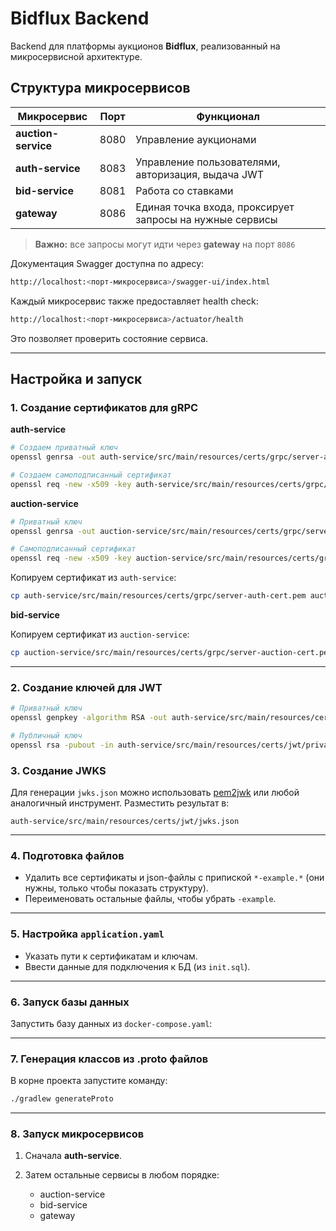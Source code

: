 # Bidflux Backend

Backend для платформы аукционов **Bidflux**, реализованный на микросервисной архитектуре.

## Структура микросервисов

| Микросервис         | Порт | Функционал                                               |
| ------------------- | ---- | -------------------------------------------------------- |
| **auction-service** | 8080 | Управление аукционами                                    |
| **auth-service**    | 8083 | Управление пользователями, авторизация, выдача JWT       |
| **bid-service**     | 8081 | Работа со ставками                                       |
| **gateway**         | 8086 | Единая точка входа, проксирует запросы на нужные сервисы |

> **Важно:** все запросы могут идти через **gateway** на порт `8086`

Документация Swagger доступна по адресу:

```bash 
http://localhost:<порт-микросервиса>/swagger-ui/index.html
```

Каждый микросервис также предоставляет health check:

```bash 
http://localhost:<порт-микросервиса>/actuator/health
````

Это позволяет проверить состояние сервиса.

---

## Настройка и запуск

### 1. Создание сертификатов для gRPC

**auth-service**

```bash
# Создаем приватный ключ
openssl genrsa -out auth-service/src/main/resources/certs/grpc/server-auth-key.pem 2048

# Создаем самоподписанный сертификат
openssl req -new -x509 -key auth-service/src/main/resources/certs/grpc/server-auth-key.pem -out auth-service/src/main/resources/certs/grpc/server-auth-cert.pem -days 365
```

**auction-service**

```bash
# Приватный ключ
openssl genrsa -out auction-service/src/main/resources/certs/grpc/server-auction-key.pem 2048

# Самоподписанный сертификат
openssl req -new -x509 -key auction-service/src/main/resources/certs/grpc/server-auction-key.pem -out auction-service/src/main/resources/certs/grpc/server-auction-cert.pem -days 365
```

Копируем сертификат из `auth-service`:
```bash
cp auth-service/src/main/resources/certs/grpc/server-auth-cert.pem auction-service/src/main/resources/certs/grpc/
```

**bid-service**

Копируем сертификат из `auction-service`:

```bash
cp auction-service/src/main/resources/certs/grpc/server-auction-cert.pem bid-service/src/main/resources/certs/grpc/
```

---

### 2. Создание ключей для JWT

```bash
# Приватный ключ
openssl genpkey -algorithm RSA -out auth-service/src/main/resources/certs/jwt/private_jwt_key.pem -pkeyopt rsa_keygen_bits:2048

# Публичный ключ
openssl rsa -pubout -in auth-service/src/main/resources/certs/jwt/private_jwt_key.pem -out auth-service/src/main/resources/certs/jwt/public_jwt_key.pem
```

### 3. Создание JWKS

Для генерации `jwks.json` можно использовать [pem2jwk](https://pem2jwk.vercel.app) или любой аналогичный инструмент.
Разместить результат в:

```
auth-service/src/main/resources/certs/jwt/jwks.json
```

---

### 4. Подготовка файлов

* Удалить все сертификаты и json-файлы с припиской `*-example.*` (они нужны, только чтобы показать структуру).
* Переименовать остальные файлы, чтобы убрать `-example`.

---

### 5. Настройка `application.yaml`

* Указать пути к сертификатам и ключам.
* Ввести данные для подключения к БД (из `init.sql`).

---

### 6. Запуск базы данных

Запустить базу данных из `docker-compose.yaml`:

---

### 7. Генерация классов из .proto файлов

В корне проекта запустите команду:
```bash
./gradlew generateProto 
```

---

### 8. Запуск микросервисов

1. Сначала **auth-service**.
2. Затем остальные сервисы в любом порядке:

    * auction-service
    * bid-service
    * gateway


